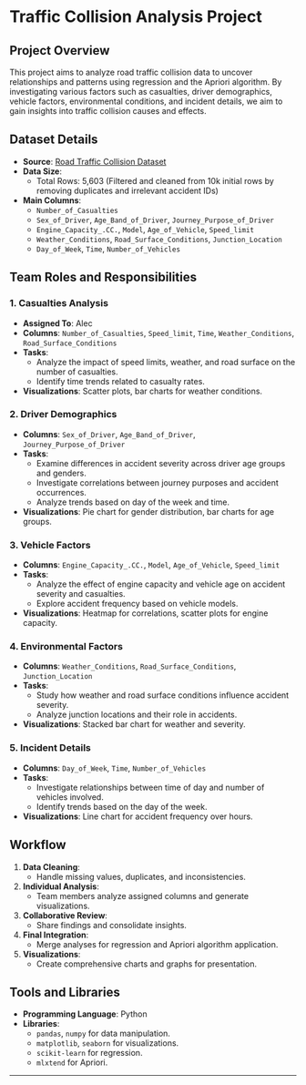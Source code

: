 # **Traffic Collision Analysis Project**

## **Project Overview**
This project aims to analyze road traffic collision data to uncover relationships and patterns using regression and the Apriori algorithm. By investigating various factors such as casualties, driver demographics, vehicle factors, environmental conditions, and incident details, we aim to gain insights into traffic collision causes and effects.

## **Dataset Details**
- **Source**: [Road Traffic Collision Dataset](https://www.kaggle.com/datasets/salmankhaliq22/road-traffic-collision-dataset?select=vehicle_data.csv)
- **Data Size**: 
  - Total Rows: 5,603 (Filtered and cleaned from 10k initial rows by removing duplicates and irrelevant accident IDs)
- **Main Columns**: 
  - `Number_of_Casualties`
  - `Sex_of_Driver`, `Age_Band_of_Driver`, `Journey_Purpose_of_Driver`
  - `Engine_Capacity_.CC.`, `Model`, `Age_of_Vehicle`, `Speed_limit`
  - `Weather_Conditions`, `Road_Surface_Conditions`, `Junction_Location`
  - `Day_of_Week`, `Time`, `Number_of_Vehicles`

## **Team Roles and Responsibilities**
### **1. Casualties Analysis**
- **Assigned To**: Alec
- **Columns**: `Number_of_Casualties`, `Speed_limit`, `Time`, `Weather_Conditions`, `Road_Surface_Conditions`
- **Tasks**:
  - Analyze the impact of speed limits, weather, and road surface on the number of casualties.
  - Identify time trends related to casualty rates.
- **Visualizations**: Scatter plots, bar charts for weather conditions.

### **2. Driver Demographics**
- **Columns**: `Sex_of_Driver`, `Age_Band_of_Driver`, `Journey_Purpose_of_Driver`
- **Tasks**:
  - Examine differences in accident severity across driver age groups and genders.
  - Investigate correlations between journey purposes and accident occurrences.
  - Analyze trends based on day of the week and time.
- **Visualizations**: Pie chart for gender distribution, bar charts for age groups.

### **3. Vehicle Factors**
- **Columns**: `Engine_Capacity_.CC.`, `Model`, `Age_of_Vehicle`, `Speed_limit`
- **Tasks**:
  - Analyze the effect of engine capacity and vehicle age on accident severity and casualties.
  - Explore accident frequency based on vehicle models.
- **Visualizations**: Heatmap for correlations, scatter plots for engine capacity.

### **4. Environmental Factors**
- **Columns**: `Weather_Conditions`, `Road_Surface_Conditions`, `Junction_Location`
- **Tasks**:
  - Study how weather and road surface conditions influence accident severity.
  - Analyze junction locations and their role in accidents.
- **Visualizations**: Stacked bar chart for weather and severity.

### **5. Incident Details**
- **Columns**: `Day_of_Week`, `Time`, `Number_of_Vehicles`
- **Tasks**:
  - Investigate relationships between time of day and number of vehicles involved.
  - Identify trends based on the day of the week.
- **Visualizations**: Line chart for accident frequency over hours.

## **Workflow**
1. **Data Cleaning**:
   - Handle missing values, duplicates, and inconsistencies.
2. **Individual Analysis**:
   - Team members analyze assigned columns and generate visualizations.
3. **Collaborative Review**:
   - Share findings and consolidate insights.
4. **Final Integration**:
   - Merge analyses for regression and Apriori algorithm application.
5. **Visualizations**:
   - Create comprehensive charts and graphs for presentation.

## **Tools and Libraries**
- **Programming Language**: Python
- **Libraries**:
  - `pandas`, `numpy` for data manipulation.
  - `matplotlib`, `seaborn` for visualizations.
  - `scikit-learn` for regression.
  - `mlxtend` for Apriori.

---